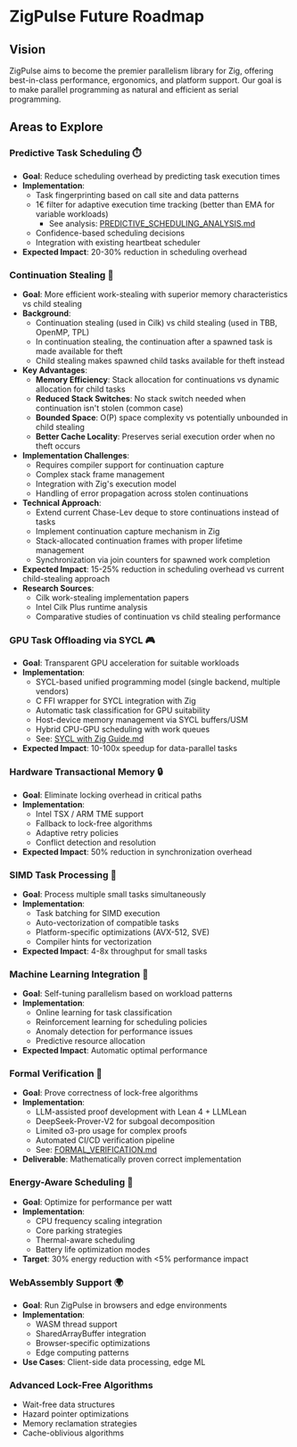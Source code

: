 # ZigPulse Future Roadmap

## Vision
ZigPulse aims to become the premier parallelism library for Zig, offering best-in-class performance, ergonomics, and platform support. Our goal is to make parallel programming as natural and efficient as serial programming.

## Areas to Explore

### Predictive Task Scheduling ⏱️
- **Goal**: Reduce scheduling overhead by predicting task execution times
- **Implementation**:
  - Task fingerprinting based on call site and data patterns
  - 1€ filter for adaptive execution time tracking (better than EMA for variable workloads)
    - See analysis: [PREDICTIVE_SCHEDULING_ANALYSIS.md](docs/PREDICTIVE_SCHEDULING_ANALYSIS.md)
  - Confidence-based scheduling decisions
  - Integration with existing heartbeat scheduler
- **Expected Impact**: 20-30% reduction in scheduling overhead

### Continuation Stealing 🔄
- **Goal**: More efficient work-stealing with superior memory characteristics vs child stealing
- **Background**: 
  - Continuation stealing (used in Cilk) vs child stealing (used in TBB, OpenMP, TPL)
  - In continuation stealing, the continuation after a spawned task is made available for theft
  - Child stealing makes spawned child tasks available for theft instead
- **Key Advantages**:
  - **Memory Efficiency**: Stack allocation for continuations vs dynamic allocation for child tasks
  - **Reduced Stack Switches**: No stack switch needed when continuation isn't stolen (common case)
  - **Bounded Space**: O(P) space complexity vs potentially unbounded in child stealing
  - **Better Cache Locality**: Preserves serial execution order when no theft occurs
- **Implementation Challenges**:
  - Requires compiler support for continuation capture
  - Complex stack frame management 
  - Integration with Zig's execution model
  - Handling of error propagation across stolen continuations
- **Technical Approach**:
  - Extend current Chase-Lev deque to store continuations instead of tasks
  - Implement continuation capture mechanism in Zig
  - Stack-allocated continuation frames with proper lifetime management
  - Synchronization via join counters for spawned work completion
- **Expected Impact**: 15-25% reduction in scheduling overhead vs current child-stealing approach
- **Research Sources**:
  - Cilk work-stealing implementation papers
  - Intel Cilk Plus runtime analysis
  - Comparative studies of continuation vs child stealing performance

### GPU Task Offloading via SYCL 🎮
- **Goal**: Transparent GPU acceleration for suitable workloads
- **Implementation**:
  - SYCL-based unified programming model (single backend, multiple vendors)
  - C FFI wrapper for SYCL integration with Zig
  - Automatic task classification for GPU suitability
  - Host-device memory management via SYCL buffers/USM
  - Hybrid CPU-GPU scheduling with work queues
  - See: [SYCL with Zig Guide.md](docs/SYCL%20with%20Zig%20Guide.md)
- **Expected Impact**: 10-100x speedup for data-parallel tasks

### Hardware Transactional Memory 🔒
- **Goal**: Eliminate locking overhead in critical paths
- **Implementation**:
  - Intel TSX / ARM TME support
  - Fallback to lock-free algorithms
  - Adaptive retry policies
  - Conflict detection and resolution
- **Expected Impact**: 50% reduction in synchronization overhead

### SIMD Task Processing 🚀
- **Goal**: Process multiple small tasks simultaneously
- **Implementation**:
  - Task batching for SIMD execution
  - Auto-vectorization of compatible tasks
  - Platform-specific optimizations (AVX-512, SVE)
  - Compiler hints for vectorization
- **Expected Impact**: 4-8x throughput for small tasks

### Machine Learning Integration 🧠
- **Goal**: Self-tuning parallelism based on workload patterns
- **Implementation**:
  - Online learning for task classification
  - Reinforcement learning for scheduling policies
  - Anomaly detection for performance issues
  - Predictive resource allocation
- **Expected Impact**: Automatic optimal performance

### Formal Verification 📐
- **Goal**: Prove correctness of lock-free algorithms
- **Implementation**:
  - LLM-assisted proof development with Lean 4 + LLMLean
  - DeepSeek-Prover-V2 for subgoal decomposition
  - Limited o3-pro usage for complex proofs
  - Automated CI/CD verification pipeline
  - See: [FORMAL_VERIFICATION.md](docs/FORMAL_VERIFICATION.md)
- **Deliverable**: Mathematically proven correct implementation

### Energy-Aware Scheduling 🔋
- **Goal**: Optimize for performance per watt
- **Implementation**:
  - CPU frequency scaling integration
  - Core parking strategies
  - Thermal-aware scheduling
  - Battery life optimization modes
- **Target**: 30% energy reduction with <5% performance impact

### WebAssembly Support 🌍
- **Goal**: Run ZigPulse in browsers and edge environments
- **Implementation**:
  - WASM thread support
  - SharedArrayBuffer integration
  - Browser-specific optimizations
  - Edge computing patterns
- **Use Cases**: Client-side data processing, edge ML

### Advanced Lock-Free Algorithms
- Wait-free data structures
- Hazard pointer optimizations
- Memory reclamation strategies
- Cache-oblivious algorithms